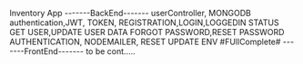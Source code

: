 Inventory App
-------BackEnd-------
userController,
MONGODB
authentication,JWT,
TOKEN,
REGISTRATION,LOGIN,LOGGEDIN STATUS
GET USER,UPDATE USER DATA
FORGOT PASSWORD,RESET PASSWORD
AUTHENTICATION, NODEMAILER,
RESET UPDATE
ENV
#FUllComplete#
-------FrontEnd-------
to be cont.....
